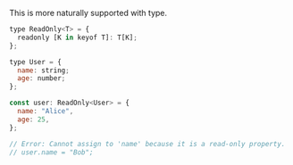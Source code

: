 This is more naturally supported with type.
```js
type ReadOnly<T> = {
  readonly [K in keyof T]: T[K];
};

type User = {
  name: string;
  age: number;
};

const user: ReadOnly<User> = {
  name: "Alice",
  age: 25,
};

// Error: Cannot assign to 'name' because it is a read-only property.
// user.name = "Bob";

```